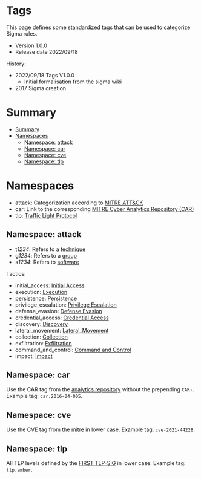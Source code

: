 # Tags <!-- omit in toc --> 

This page defines some standardized tags that can be used to categorize Sigma rules.

* Version 1.0.0
* Release date 2022/09/18

History:
* 2022/09/18 Tags V1.0.0
  * Initial formalisation from the sigma wiki
* 2017 Sigma creation

# Summary
- [Summary](#summary)
- [Namespaces](#namespaces)
  - [Namespace: attack](#namespace-attack)
  - [Namespace: car](#namespace-car)
  - [Namespace: cve](#namespace-cve)
  - [Namespace: tlp](#namespace-tlp)

# Namespaces

* attack: Categorization according to [MITRE ATT&CK](https://attack.mitre.org)
* car: Link to the corresponding [MITRE Cyber Analytics Repository (CAR)](https://car.mitre.org/)
* tlp: [Traffic Light Protocol](https://www.first.org/tlp/)

## Namespace: attack

* t*1234*: Refers to a [technique](https://attack.mitre.org/wiki/All_Techniques)
* g*1234*: Refers to a [group](https://attack.mitre.org/wiki/Groups)
* s*1234*: Refers to [software](https://attack.mitre.org/wiki/Software)

Tactics:
* initial_access: [Initial Access](https://attack.mitre.org/tactics/TA0001/)
* execution: [Execution](https://attack.mitre.org/tactics/TA0002/)
* persistence: [Persistence](https://attack.mitre.org/tactics/TA0003/)
* privilege_escalation: [Privilege Escalation](https://attack.mitre.org/tactics/TA0004/)
* defense_evasion: [Defense Evasion](https://attack.mitre.org/tactics/TA0005/)
* credential_access: [Credential Access](https://attack.mitre.org/tactics/TA0006/)
* discovery: [Discovery](https://attack.mitre.org/tactics/TA0007/)
* lateral_movement: [Lateral_Movement](https://attack.mitre.org/tactics/TA0008/)
* collection: [Collection](https://attack.mitre.org/tactics/TA0009/)
* exfiltration: [Exfiltration](https://attack.mitre.org/tactics/TA0010/)
* command_and_control: [Command and Control](https://attack.mitre.org/tactics/TA0011/)
* impact: [Impact](https://attack.mitre.org/tactics/TA0040/)

## Namespace: car

Use the CAR tag from the [analytics repository](https://car.mitre.org/analytics/) without the prepending `CAR-`. Example tag: `car.2016-04-005`.

## Namespace: cve

Use the CVE tag from the [mitre](https://cve.mitre.org) in lower case. Example tag: `cve-2021-44228`.

## Namespace: tlp

All TLP levels defined by the [FIRST TLP-SIG](https://www.first.org/tlp/) in lower case. Example tag: `tlp.amber`.


